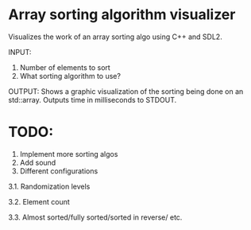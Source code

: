 # Array sorting algorithm visualizer
Visualizes the work of an array sorting algo using C++ and SDL2.


INPUT:
1. Number of elements to sort
2. What sorting algorithm to use?


OUTPUT:
Shows a graphic visualization of the sorting being done on an std::array. Outputs time in milliseconds to STDOUT.

# TODO:
1. Implement more sorting algos
2. Add sound
3. Different configurations

3.1. Randomization levels

3.2. Element count

3.3. Almost sorted/fully sorted/sorted in reverse/ etc.
